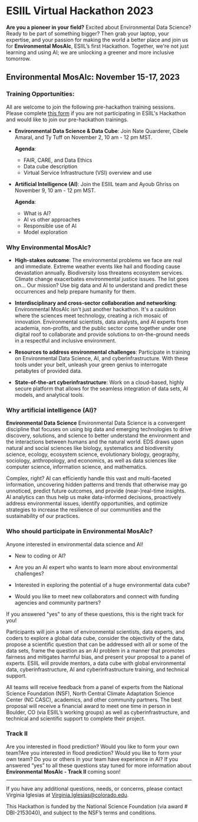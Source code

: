 # ESIIL Virtual Hackathon 2023

**Are you a pioneer in your field?** Excited about Environmental Data Science? Ready to be part of something bigger? Then grab your laptop, your expertise, and your passion for making the world a better place and join us for **Environmental MosAIc**, ESIIL’s first Hackathon. Together, we're not just learning and using AI; we are unlocking a greener and more inclusive tomorrow.

## Environmental MosAIc: November 15-17, 2023

### Training Opportunities:

All are welcome to join the following pre-hackathon training sessions. Please complete [this form](#) if you are not participating in ESIIL's Hackathon and would like to join our pre-hackathon trainings.

- **Environmental Data Science & Data Cube**: Join Nate Quarderer, Cibele Amaral, and Ty Tuff on November 2, 10 am - 12 pm MST.

  **Agenda**:
  - FAIR, CARE, and Data Ethics
  - Data cube description
  - Virtual Service Infrastructure (VSI) overview and use

- **Artificial Intelligence (AI)**: Join the ESIIL team and Ayoub Ghriss on November 9, 10 am - 12 pm MST.

  **Agenda**:
  - What is AI?
  - AI vs other approaches
  - Responsible use of AI
  - Model exploration

### Why Environmental MosAIc?
- **High-stakes outcome**: The environmental problems we face are real and immediate. Extreme weather events like hail and flooding cause devastation annually. Biodiversity loss threatens ecosystem services. Climate change exacerbates environmental justice issues. The list goes on…  Our mission? Use big data and AI to understand and predict these occurrences and help prepare humanity for them. 

- **Interdisciplinary and cross-sector collaboration and networking**: Environmental MosAIc isn't just another hackathon. It's a cauldron where the sciences meet technology, creating a rich mosaic of innovation. Environmental scientists, data analysts, and AI experts from academia, non-profits, and the public sector come together under one digital roof to collaborate and provide solutions to on-the-ground needs in a respectful and inclusive environment.

- **Resources to address environmental challenges**: Participate in training on Environmental Data Science, AI, and cyberinfrastructure. With these tools under your belt, unleash your green genius to interrogate petabytes of provided data.


- **State-of-the-art cyberinfrastructure**: Work on a cloud-based, highly secure platform that allows for the seamless integration of data sets, AI models, and analytical tools. 


### Why artificial intelligence (AI)?

**Environmental Data Science** Environmental Data Science is a convergent discipline that focuses on using big data and emerging technologies to drive discovery, solutions, and science to better understand the environment and the interactions between humans and the natural world. EDS draws upon natural and social sciences like biology, systematics and biodiversity science, ecology, ecosystem science, evolutionary biology, geography, sociology, anthropology, and economics, as well as data sciences like computer science, information science, and mathematics. 

Complex, right? AI can efficiently handle this vast and multi-faceted  information, uncovering hidden patterns and trends that otherwise may go unnoticed, predict future outcomes, and provide (near-)real-time insights. AI analytics can thus help us make data-informed decisions, proactively address environmental issues, identify  opportunities, and optimize strategies to increase the resilience of our communities and the sustainability of our practices. 


### Who should participate in Environmental MosAIc?
Anyone interested in environmental data science and AI! 

- New to coding or AI?

- Are you an AI expert who wants to learn more about environmental challenges?

- Interested in exploring the potential of a huge environmental data cube?

- Would you like to meet new collaborators and connect with funding agencies and community partners? 

If you answered "yes" to any of these questions, this is the right track for you!


Participants will join a team of environmental scientists, data experts, and coders to explore a global data cube, consider the objectivity of the data, propose a scientific question that can be addressed with all or some of the data sets, frame the question as an AI problem in a manner that promotes fairness and mitigates harmful bias, and present your proposal to a panel of experts. ESIIL will provide mentors, a data cube with global environmental data, cyberinfrastructure, AI and cyberinfrastructure training, and technical support. 


All teams will receive feedback from a panel of experts from the National Science Foundation (NSF), North Central Climate Adaptation Science Center (NC CASC), academics, and other community partners. The best proposal will receive a financial award to meet one time in person in Boulder, CO (via ESIIL’s working groups) as well as cyberinfrastructure, and technical and scientific support to complete their project. 


### Track II

Are you interested in flood prediction? Would you like to form your own team?Are you interested in flood prediction? Would you like to form your own team? Do you or others in your team have experience in AI? If you answered “yes” to all these questions stay tuned for more information about **Environmental MosAIc - Track II** coming soon!

---

If you have any additional questions, needs, or concerns, please contact Virginia Iglesias at [Virginia.Iglesias@colorado.edu](mailto:Virginia.Iglesias@colorado.edu).

This Hackathon is funded by the National Science Foundation (via award # DBI-2153040), and subject to the NSF’s terms and conditions.
